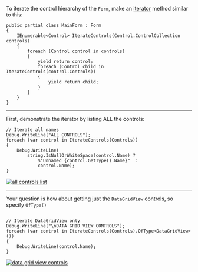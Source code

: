 To iterate the control hierarchy of the `Form`, make an [iterator](https://learn.microsoft.com/en-us/dotnet/csharp/iterators) method similar to this:

```
public partial class MainForm : Form
{
    IEnumerable<Control> IterateControls(Control.ControlCollection controls)
    {
        foreach (Control control in controls) 
        {
            yield return control;
            foreach (Control child in IterateControls(control.Controls))
            { 
                yield return child;
            }
        }
    }
}
```

___

First, demonstrate the iterator by listing ALL the controls:

```
// Iterate all names
Debug.WriteLine("ALL CONTROLS");
foreach (var control in IterateControls(Controls))
{
    Debug.WriteLine(
        string.IsNullOrWhiteSpace(control.Name) ?
            $"Unnamed {control.GetType().Name}"  :
            control.Name);
}
```
[![all controls list][1]][1]

___

Your question is how about getting just the `DataGridView` controls, so specify `OfType()`

```

// Iterate DataGridView only
Debug.WriteLine("\nDATA GRID VIEW CONTROLS");
foreach (var control in IterateControls(Controls).OfType<DataGridView>())
{
    Debug.WriteLine(control.Name);
}
```
[![data grid view controls][2]][2]


  [1]: https://i.stack.imgur.com/Fd8ML.png
  [2]: https://i.stack.imgur.com/l2K6t.png